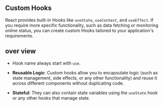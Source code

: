 ## Custom Hooks

React provides built-in Hooks like `useState`, `useContext`, and `useEffect`. If you require more specific functionality, such as data fetching or monitoring online status, you can create custom Hooks tailored to your application's requirements.

## over view

- Hook name always start with `use`.

- **Reusable Logic**: Custom hooks allow you to encapsulate logic (such as state management, side effects, or any other functionality) and reuse it across different components without duplicating code.

- **Stateful**: They can also contain state variables using the `useState` hook or any other hooks that manage state.
